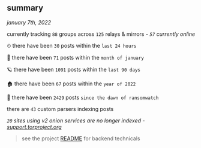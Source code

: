 
## summary
_january 7th, 2022_

currently tracking `88` groups across `125` relays & mirrors - _`57` currently online_

⏲ there have been `30` posts within the `last 24 hours`

🦈 there have been `71` posts within the `month of january`

🪐 there have been `1091` posts within the `last 90 days`

🏚 there have been `67` posts within the `year of 2022`

🦕 there have been `2429` posts `since the dawn of ransomwatch`

there are `43` custom parsers indexing posts

_`20` sites using v2 onion services are no longer indexed - [support.torproject.org](https://support.torproject.org/onionservices/v2-deprecation/)_

> see the project [README](https://github.com/thetanz/ransomwatch#ransomwatch--) for backend technicals
